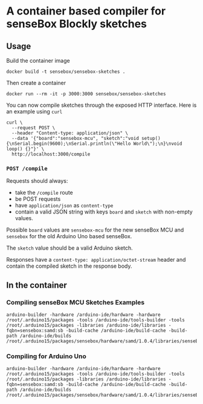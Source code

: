 # A container based compiler for senseBox Blockly sketches

## Usage

Build the container image

    docker build -t sensebox/sensebox-sketches .

Then create a container

    docker run --rm -it -p 3000:3000 sensebox/sensebox-sketches

You can now compile sketches through the exposed HTTP interface. Here is an example using `curl`

    curl \
      --request POST \
      --header "Content-type: application/json" \
      --data '{"board":"sensebox-mcu", "sketch":"void setup() {\nSerial.begin(9600);\nSerial.println(\"Hello World\");\n}\nvoid loop() {}"}' \
      http://localhost:3000/compile

### `POST /compile`

Requests should always:

- take the `/compile` route
- be POST requests
- have `application/json` as `content-type`
- contain a valid JSON string with keys `board` and `sketch` with non-empty values.

Possible `board` values are `sensebox-mcu` for the new senseBox MCU and `sensebox` for the old Arduino Uno based senseBox.

The `sketch` value should be a valid Arduino sketch.

Responses have a `content-type: application/octet-stream` header and contain the compiled sketch in the response body.

## In the container

### Compiling senseBox MCU Sketches Examples

    arduino-builder -hardware /arduino-ide/hardware -hardware /root/.arduino15/packages -tools /arduino-ide/tools-builder -tools /root/.arduino15/packages -libraries /arduino-ide/libraries -fqbn=sensebox:samd:sb -build-cache /arduino-ide/build-cache -build-path /arduino-ide/builds /root/.arduino15/packages/sensebox/hardware/samd/1.0.4/libraries/senseBox/examples/Blink/Blink.ino

### Compiling for Arduino Uno

    arduino-builder -hardware /arduino-ide/hardware -hardware /root/.arduino15/packages -tools /arduino-ide/tools-builder -tools /root/.arduino15/packages -libraries /arduino-ide/libraries -fqbn=sensebox:samd:sb -build-cache /arduino-ide/build-cache -build-path /arduino-ide/builds /root/.arduino15/packages/sensebox/hardware/samd/1.0.4/libraries/senseBox/examples/Blink/Blink.ino

